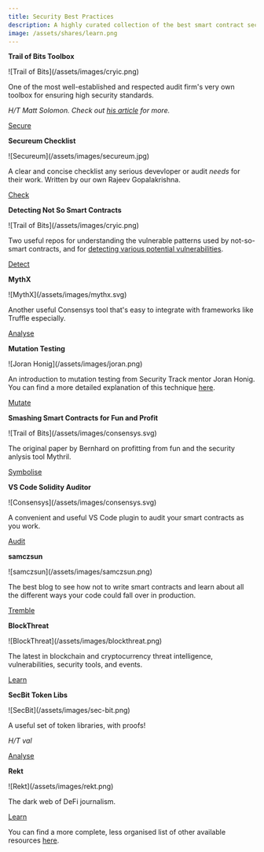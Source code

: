 ```yaml
---
title: Security Best Practices
description: A highly curated collection of the best smart contract security tools currently available.
image: /assets/shares/learn.png
---
```


<div markdown="1" class="card third sidebar gemoji tool">

**Trail of Bits Toolbox**

<div markdown="2" class="tool-image">
![Trail of Bits](/assets/images/cryic.png)
</div>

One of the most well-established and respected audit firm's very own toolbox for ensuring high security standards.

_H/T Matt Solomon. Check out <a href="https://medium.com/coinmonks/ethereum-security-analysis-tools-an-introduction-and-comparison-1096194e64d5" target="_blank" rel="noopener noreferrer">his article</a> for more._

<div markdown="3" class="tool-link">
<a href="https://github.com/crytic/eth-security-toolbox" target="_blank" rel="noopener noreferrer">Secure</a>
</div>

</div>

<div markdown="1" class="card third sidebar gemoji tool">

**Secureum Checklist**

<div markdown="2" class="tool-image">
![Secureum](/assets/images/secureum.jpg)
</div>

A clear and concise checklist any serious devevloper or audit _needs_ for their work. Written by our own Rajeev Gopalakrishna.

<div markdown="3" class="tool-link">
<a href="https://secureum.substack.com/p/smart-contract-security-101-secureum">Check</a>
</div>

</div>

<div markdown="1" class="card third sidebar gemoji tool">

**Detecting Not So Smart Contracts**

<div markdown="2" class="tool-image">
![Trail of Bits](/assets/images/cryic.png)
</div>

Two useful repos for understanding the vulnerable patterns used by not-so-smart contracts, and for <a href="https://github.com/crytic/slither/tree/master/tests/detectors" target="_blank" rel="noopener noreferrer">detecting various potential vulnerabilities</a>.

<div markdown="3" class="tool-link">
<a href="https://github.com/crytic/not-so-smart-contracts" target="_blank" rel="noopener noreferrer">Detect</a>
</div>

</div>

<div markdown="1" class="card third sidebar gemoji tool">

**MythX**

<div markdown="2" class="tool-image">
![MythX](/assets/images/mythx.svg)
</div>

Another useful Consensys tool that's easy to integrate with frameworks like Truffle especially.

<div markdown="3" class="tool-link">
<a href="https://mythx.io/" target="_blank" rel="noopener noreferrer">Analyse</a>
</div>

</div>

<div markdown="1" class="card third sidebar gemoji tool">

**Mutation Testing**

<div markdown="2" class="tool-image">
![Joran Honig](/assets/images/joran.png)
</div>

An introduction to mutation testing from Security Track mentor Joran Honig. You can find a more detailed explanation of this technique <a href="https://github.com/JoranHonig/publications/blob/master/practical_mutation_testing_for_smart_contracts.pdf" target="_blank" rel="noopener noreferrer">here</a>.

<div markdown="3" class="tool-link">
<a href="https://joranhonig.nl/introduction-into-mutation/" target="_blank" rel="noopener noreferrer">Mutate</a>
</div>

</div>

<div markdown="1" class="card third sidebar gemoji tool">

**Smashing Smart Contracts for Fun and Profit**

<div markdown="2" class="tool-image">
![Trail of Bits](/assets/images/consensys.svg)
</div>

The original paper by Bernhard on profitting from fun and the security anlysis tool Mythril.

<div markdown="3" class="tool-link">
<a href="https://github.com/b-mueller/smashing-smart-contracts/blob/master/smashing-smart-contracts-1of1.pdf" target="_blank" rel="noopener noreferrer">Symbolise</a>
</div>

</div>

<div markdown="1" class="card third sidebar gemoji tool">

**VS Code Solidity Auditor**

<div markdown="2" class="tool-image">
![Consensys](/assets/images/consensys.svg)
</div>

A convenient and useful VS Code plugin to audit your smart contracts as you work.

<div markdown="3" class="tool-link">
<a href="https://github.com/ConsenSys/vscode-solidity-auditor" target="_blank" rel="noopener noreferrer">Audit</a>
</div>

</div>

<div markdown="1" class="card third sidebar gemoji tool">

**samczsun**

<div markdown="2" class="tool-image">
![samczsun](/assets/images/samczsun.png)
</div>

The best blog to see how not to write smart contracts and learn about all the different ways your code could fall over in production.

<div markdown="3" class="tool-link">
<a href="https://samczsun.com/" target="_blank" rel="noopener noreferrer">Tremble</a>
</div>

</div>

<div markdown="1" class="card third sidebar gemoji tool">

**BlockThreat**

<div markdown="2" class="tool-image">
![BlockThreat](/assets/images/blockthreat.png)
</div>

The latest in blockchain and cryptocurrency threat intelligence, vulnerabilities, security tools, and events.

<div markdown="3" class="tool-link">
<a href="https://blockthreat.substack.com/" target="_blank" rel="noopener noreferrer">Learn</a>
</div>

</div>

<div markdown="1" class="card third sidebar gemoji tool sm-height">

**SecBit Token Libs**

<div markdown="2" class="tool-image">
![SecBit](/assets/images/sec-bit.png)
</div>

A useful set of token libraries, with proofs!

_H/T val_

<div markdown="3" class="tool-link">
<a href="https://github.com/sec-bit/tokenlibs-with-proofs" target="_blank" rel="noopener noreferrer">Analyse</a>
</div>

</div>

<div markdown="1" class="card third sidebar gemoji tool sm-height">

**Rekt**

<div markdown="2" class="tool-image">
![Rekt](/assets/images/rekt.png)
</div>

The dark web of DeFi journalism. 

<div markdown="3" class="tool-link">
<a href="https://www.rekt.news" target="_blank" rel="noopener noreferrer">Learn</a>
</div>

</div>

<div markdown="1" class="clear"></div>

You can find a more complete, less organised list of other available resources <a href="https://www.notion.so/Module-2-Automated-Tooling-22b7b1513dd247d685616d55e27b6877" target="_blank" rel="noopener noreferrer">here</a>.

